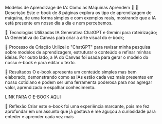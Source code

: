 Modelos de Aprendizage de IA: Como as Máquinas Aprendem 🌌
📒 Descrição
Este e-book de 8 páginas explora os tipo de aprendizagem de máquina, de uma forma simples e com exemplos reais, mostrando que a IA está presente em nosso dia a dia e nem percebemos.

🤖 Tecnologias Utilizadas
IA Generativa ChatGPT e Gemini para roteirização;
IA Generativa do Canvas para criar a arte visual do e-book;

🧐 Processo de Criação
Utilizei o "ChatGPT" para revisar minha pesquisa sobre modelos de aprendizagem, estruturar o conteúdo e refinar minhas ideias. Por outro lado, a IA do Canvas foi usada para gerar o modelo do nosso e-book e para editar o texto.

🚀 Resultados
O e-book apresenta um conteúdo simples mas bem elaborado, demonstrando como as IAs estão cada vez mais presentes em nosso cotidiano e podem ser uma ferramenta poderosa para nos agregar valor, aprendizado e espalhar conhecimento.

LINK PARA O E-BOOK [AQUI](https://drive.google.com/drive/folders/1NV8W6p9H6ElXe0GcXB7-5xhqvqjswJkH?hl=pt-br&q=sharedwith:public%20parent:1NV8W6p9H6ElXe0GcXB7-5xhqvqjswJkH)

💭 Reflexão
Criar este e-book foi uma experiência marcante, pois me fez aprofundar em um assunto que já gostava e me aguçou a curiosidade para enteder e aprender cada vez mais
